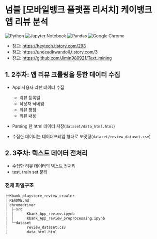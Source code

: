 # 넘블 [모바일뱅크 플랫폼 리서치] 케이뱅크 앱 리뷰 분석
![Python](https://img.shields.io/badge/python-3670A0?style=for-the-badge&logo=python&logoColor=ffdd54)
![Jupyter Notebook](https://img.shields.io/badge/jupyter-%23FA0F00.svg?style=for-the-badge&logo=jupyter&logoColor=white)
![Pandas](https://img.shields.io/badge/pandas-%23150458.svg?style=for-the-badge&logo=pandas&logoColor=white)
![Google Chrome](https://img.shields.io/badge/Google%20Chrome-4285F4?style=for-the-badge&logo=GoogleChrome&logoColor=white)

- 참고: https://heytech.tistory.com/293
- 참고: https://undeadkwandoll.tistory.com/3
- 참고: https://github.com/Jimin980921/Text_mining

## 1. 2주차: 앱 리뷰 크롤링을 통한 데이터 수집
- App 사용자 리뷰 데이터 수집
  - 리뷰 등록일
  - 작성자 닉네임
  - 리뷰 평점
  - 리뷰 내용

- Parsing 한 html 데이터 저장(`dataset/data_html.html`)
- 수집한 데이터는 데이터프레임 형태로 포맷팅(`dataset/review_dataset.csv`)

## 2. 3주차: 텍스트 데이터 전처리
- 수집한 리뷰 데이터의 텍스트 전처리
- test, train set 분리

### 전체 파일구조
``` bash
├─Kbank_playstore_review_crawler
│ README.md
│ chromedriver
│  ├─src
│  │      Kbank_App_review.ipynb
│  │      Kbank_App_review_preprocessing.ipynb
│  └─dataset
│         review_dataset.csv
│         data_html.html
```
